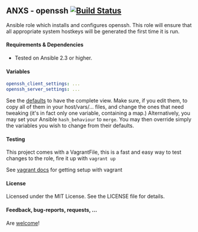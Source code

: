 ## ANXS - openssh [![Build Status](https://travis-ci.org/ANXS/openssh.png)](https://travis-ci.org/ANXS/openssh)

Ansible role which installs and configures openssh. This role will ensure that all appropriate system hostkeys will be generated the first time it is run.


#### Requirements & Dependencies
- Tested on Ansible 2.3 or higher.


#### Variables

```yaml
openssh_client_settings: ...
openssh_server_settings: ...
```

See the [defaults](defaults/main.yml) to have the complete view. Make sure, if you edit them, to copy all of them in your host/vars/... files, and change the ones that need tweaking (it's in fact only one variable, containing a map.) Alternatively, you may set your Ansible `hash_behaviour` to `merge`. You may then override simply the variables you wish to change from their defaults.


#### Testing
This project comes with a VagrantFile, this is a fast and easy way to test changes to the role, fire it up with `vagrant up`

See [vagrant docs](https://docs.vagrantup.com/v2/) for getting setup with vagrant


#### License

Licensed under the MIT License. See the LICENSE file for details.


#### Feedback, bug-reports, requests, ...

Are [welcome](https://github.com/ANXS/openssh/issues)!
